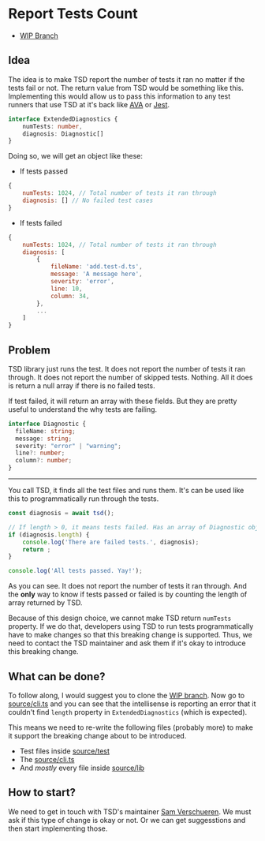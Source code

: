 # Report Tests Count

- [WIP Branch](https://github.com/MLH-Fellowship/tsd/tree/feature/verbose-reporting)

## Idea

The idea is to make TSD report the number of tests it ran no matter if the tests fail or not.
The return value from TSD would be something like this. Implementing this would allow us to pass this information
to any test runners that use TSD at it's back like [AVA]() or [Jest]().

```ts
interface ExtendedDiagnostics {
    numTests: number,
    diagnosis: Diagnostic[]
}
```

Doing so, we will get an object like these:

- If tests passed

```js
{
    numTests: 1024, // Total number of tests it ran through
    diagnosis: [] // No failed test cases
}
```

- If tests failed

```js
{
    numTests: 1024, // Total number of tests it ran through
    diagnosis: [
        {
            fileName: 'add.test-d.ts',
            message: 'A message here',
            severity: 'error',
            line: 10,
            column: 34,
        },
        ...
    ]
}
```

## Problem

TSD library just runs the test. It does not report the number of tests it ran through. It does not report the number 
of skipped tests. Nothing. All it does is return a null array if there is no failed tests.

If test failed, it will return an array with these fields. But they are pretty useful to understand the why tests are
failing.

```ts
interface Diagnostic {
  fileName: string;
  message: string;
  severity: "error" | "warning";
  line?: number;
  column?: number;
}
```

---

You call TSD, it finds all the test files and runs them. It's can be used like this to programmatically run through the 
tests.

```js
const diagnosis = await tsd();

// If length > 0, it means tests failed. Has an array of Diagnostic object.
if (diagnosis.length) {
    console.log('There are failed tests.', diagnosis);
    return ;
}

console.log('All tests passed. Yay!');
```

As you can see. It does not report the number of tests it ran through. And the **only** way to know if tests passed or 
failed is by counting the length of array returned by TSD.

Because of this design choice, we cannot make TSD return `numTests` property. If we do that, developers using TSD to 
run tests programmatically have to make changes so that this breaking change is supported. Thus, we need to contact the
TSD maintainer and ask them if it's okay to introduce this breaking change.

## What can be done?

To follow along, I would suggest you to clone the
[WIP branch](https://github.com/MLH-Fellowship/tsd/tree/feature/verbose-reporting). Now go to 
[source/cli.ts](https://github.com/MLH-Fellowship/tsd/blob/544c40159e00bc5364ed941ee4ace1d402d9dec4/source/cli.ts#L28)
and you can see that the intellisense is reporting an error that it couldn't find `length` property in 
`ExtendedDiagnostics` (which is expected).

This means we need to re-write the following files (probably more) to make it support the breaking change about to be
introduced.

- Test files inside 
[source/test](https://github.com/MLH-Fellowship/tsd/tree/544c40159e00bc5364ed941ee4ace1d402d9dec4/source/test)
- The [source/cli.ts](https://github.com/MLH-Fellowship/tsd/blob/544c40159e00bc5364ed941ee4ace1d402d9dec4/source/cli.ts)
- And *mostly* every file inside
[source/lib](https://github.com/MLH-Fellowship/tsd/blob/544c40159e00bc5364ed941ee4ace1d402d9dec4/source/lib)

## How to start?

We need to get in touch with TSD's maintainer [Sam Verschueren](https://github.com/SamVerschueren). We must ask if this
type of change is okay or not. Or we can get suggesstions and then start implementing those.

